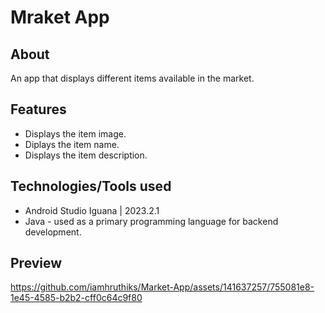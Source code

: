 # Mraket App

## About
An app that displays different items available in the market.

## Features
- Displays the item image.
- Diplays the item name.
- Displays the item description.

## Technologies/Tools used
- Android Studio Iguana | 2023.2.1
- Java - used as a primary programming language for backend development.

## Preview


https://github.com/iamhruthiks/Market-App/assets/141637257/755081e8-1e45-4585-b2b2-cff0c64c9f80





















